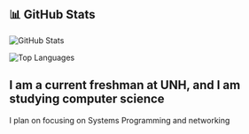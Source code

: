

## 📊 GitHub Stats

![GitHub Stats](https://github-readme-stats.vercel.app/api?username=Alex-Houle&show_icons=true&theme=tokyonight)

![Top Languages](https://github-readme-stats.vercel.app/api/top-langs/?username=Alex-Houle&layout=compact&theme=radical)


## I am a current freshman at UNH, and I am studying computer science
I plan on focusing on Systems Programming and networking
